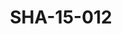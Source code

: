 ---
pid: SHA-15-012
title: SHA-15-012
language: ar
original_label: 
rights: شرحبيل احمد
location_of_original: شرحبيل احمد
photographer_or_studio: 
scanned_from: photograph 12.1 by 16.4
_date: '1962'
location: أثيوبيا، اديس ابابا
description: شرحبيل احمد واخرين من ضمنهم عبد اللطيف خضر وعلي نور الجليل وطيوبا وحسن
  سروجي واحمد داؤود
additional_notes: 
permission_display: 'yes'
on_server: 'no'
on_website: 'no'
permalink: /photopages/ar/SHA-15-012.html
layout: photo-page
---